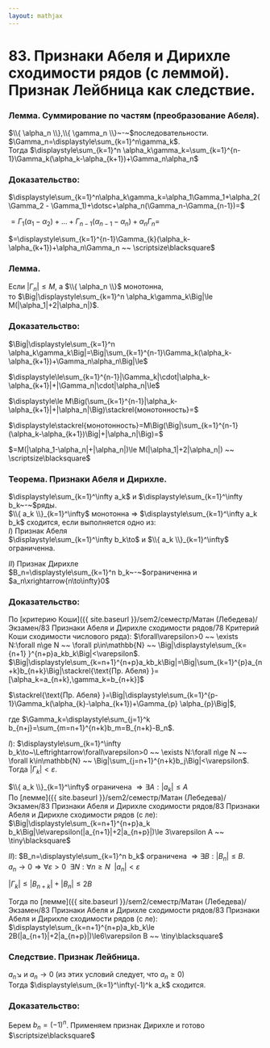 ```yaml
---  
layout: mathjax  
---  
```

  
# 83. Признаки Абеля и Дирихле сходимости рядов (с леммой). Признак Лейбница как следствие.  
  
### Лемма. Суммирование по частям (преобразование Абеля).  
$\\{ \alpha_n \\},\\{ \gamma_n \\}~-~$последовательности. $\Gamma_n=\displaystyle\sum_{k=1}^n\gamma_k$.  
Тогда $\displaystyle\sum_{k=1}^n \alpha_k\gamma_k=\sum_{k=1}^{n-1}\Gamma_k(\alpha_k-\alpha_{k+1})+\Gamma_n\alpha_n$  
  
### Доказательство:  
$\displaystyle\sum_{k=1}^n\alpha_k\gamma_k=\alpha_1\Gamma_1+\alpha_2(\Gamma_2 - \Gamma_1)+\dotsc+\alpha_n(\Gamma_n-\Gamma_{n-1})=$  
  
$=\Gamma_1(\alpha_1-\alpha_2)+\dotsc+\Gamma_{n-1}(\alpha_{n-1}-\alpha_n)+\alpha_n\Gamma_n=$  
  
$=\displaystyle\sum_{k=1}^{n-1}\Gamma_{k}(\alpha_k-\alpha_{k+1})+\alpha_n\Gamma_n ~~ \scriptsize\blacksquare$  
  
### Лемма.  
Если $|\Gamma_n|\le M$, а $\\{ \alpha_n \\}$ монотонна,  
то $\Big|\displaystyle\sum_{k=1}^n \alpha_k\gamma_k\Big|\le M(|\alpha_1|+2|\alpha_n|)$.  
  
### Доказательство:  
$\Big|\displaystyle\sum_{k=1}^n \alpha_k\gamma_k\Big|=\Big|\sum_{k=1}^{n-1}\Gamma_k(\alpha_k-\alpha_{k+1})+\Gamma_n\alpha_n\Big|\le$  
  
$\displaystyle\le\sum_{k=1}^{n-1}|\Gamma_k|\cdot|\alpha_k-\alpha_{k+1}|+|\Gamma_n|\cdot|\alpha_n|\le$  
  
$\displaystyle\le M\Big(\sum_{k=1}^{n-1}|\alpha_k-\alpha_{k+1}|+|\alpha_n|\Big)\stackrel{монотонность}=$  
  
$\displaystyle\stackrel{монотонность}=M\Big(\Big|\sum_{k=1}^{n-1}(\alpha_k-\alpha_{k+1})\Big|+|\alpha_n|\Big)=$  
  
$=M(|\alpha_1-\alpha_n|+|\alpha_n|)\le M(|\alpha_1|+2|\alpha_n|) ~~ \scriptsize\blacksquare$  
  
### Теорема. Признаки Абеля и Дирихле.  
$\displaystyle\sum_{k=1}^\infty a_k$ и $\displaystyle\sum_{k=1}^\infty b_k~-~$ряды.  
$\\{ a_k \\}_{k=1}^\infty$ монотонна $\Rightarrow$ $\displaystyle\sum_{k=1}^\infty a_k b_k$ сходится, если выполняется одно из:  
$I)$ Признак Абеля  
$\displaystyle\sum_{k=1}^\infty b_k\to$ и $\\{ a_k \\}_{k=1}^\infty$ ограниченна.  
  
$II)$ Признак Дирихле  
$B_n=\displaystyle\sum_{k=1}^n b_k~-~$ограниченна и $a_n\xrightarrow{n\to\infty}0$  
  
### Доказательство:  
По [критерию Коши]({{ site.baseurl }}/sem2/семестр/Матан (Лебедева)/Экзамен/83 Признаки Абеля и Дирихле сходимости рядов/78 Критерий Коши сходимости числового ряда): $\forall\varepsilon>0 ~~ \exists N:\forall n\ge N ~~ \forall p\in\mathbb{N} ~~ \Big|\displaystyle\sum_{k={n+1} }^{n+p}a_kb_k\Big|<\varepsilon$.  
$\Big|\displaystyle\sum_{k=n+1}^{n+p}a_kb_k\Big|=\Big|\sum_{k=1}^{p}a_{n+k}b_{n+k}\Big|\stackrel{\text{Пр. Абеля} }=[\alpha_k=a_{n+k},\gamma_k=b_{n+k}]$  
  
$\stackrel{\text{Пр. Абеля} }=\Big|\displaystyle\sum_{k=1}^{p-1}\Gamma_k(\alpha_{k}-\alpha_{k+1})+\Gamma_{p} \alpha_{p}\Big|$,  
  
где $\Gamma_k=\displaystyle\sum_{j=1}^k b_{n+j}=\sum_{m=n+1}^{n+k}b_m=B_{n+k}-B_n$.  
  
$I):$ $\displaystyle\sum_{k=1}^\infty b_k\to~\Leftrightarrow\forall\varepsilon>0 ~~ \exists N:\forall n\ge N ~~ \forall k\in\mathbb{N} ~~ \Big|\sum_{j=n+1}^{n+k}b_j\Big|<\varepsilon$.  
Тогда $|\Gamma_k|<\varepsilon$.  
  
$\\{ a_k \\}_{k=1}^\infty$ ограничена $\Rightarrow\exists A:|a_k|\le A$  
По [лемме]({{ site.baseurl }}/sem2/семестр/Матан (Лебедева)/Экзамен/83 Признаки Абеля и Дирихле сходимости рядов/83 Признаки Абеля и Дирихле сходимости рядов (с ле): $\Big|\displaystyle\sum_{k=n+1}^{n+p}a_k b_k\Big|\le\varepsilon(|a_{n+1}|+2|a_{n+p}|)\le 3\varepsilon A ~~ \tiny\blacksquare$  
  
$II):$ $B_n=\displaystyle\sum_{k=1}^n b_k$ ограничена $\Rightarrow\exists B:|B_n|\le B$.  
$a_n\to0\Rightarrow\forall\varepsilon>0 ~~ \exists N:\forall n\ge N ~~ |a_n|<\varepsilon$  
  
$|\Gamma_k|\le|B_{n+k}|+|B_n|\le 2B$  
  
Тогда по [лемме]({{ site.baseurl }}/sem2/семестр/Матан (Лебедева)/Экзамен/83 Признаки Абеля и Дирихле сходимости рядов/83 Признаки Абеля и Дирихле сходимости рядов (с ле): $\displaystyle\sum_{k=n+1}^{n+p}a_kb_k\le 2B(|a_{n+1}|+2|a_{n+p}|)\le6\varepsilon B ~~ \tiny\blacksquare$  
  
### Следствие. Признак Лейбница.  
$a_n\searrow$ и $a_n\to0$ (из этих условий следует, что $a_n\ge0$)  
Тогда $\displaystyle\sum_{k=1}^\infty(-1)^k a_k$ сходится.  
  
### Доказательство:  
Берем $b_n=(-1)^n$. Применяем признак Дирихле и готово  $\scriptsize\blacksquare$  
